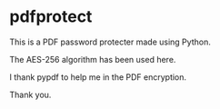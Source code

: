 # pdfprotect

This is a PDF password protecter made using Python.


The AES-256 algorithm has been used here.


I thank pypdf to help me in the PDF encryption.


Thank you.